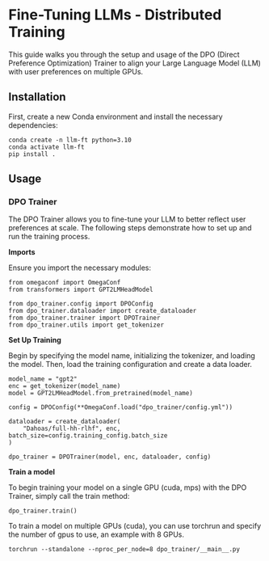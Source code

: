 # Fine-Tuning LLMs - Distributed Training

This guide walks you through the setup and usage of the DPO (Direct Preference Optimization) Trainer to align your Large Language Model (LLM) with user preferences on multiple GPUs.

## Installation

First, create a new Conda environment and install the necessary dependencies:

    conda create -n llm-ft python=3.10
    conda activate llm-ft
    pip install .


## Usage
### DPO Trainer

The DPO Trainer allows you to fine-tune your LLM to better reflect user preferences at scale. The following steps demonstrate how to set up and run the training process.

**Imports**

Ensure you import the necessary modules:

    from omegaconf import OmegaConf
    from transformers import GPT2LMHeadModel

    from dpo_trainer.config import DPOConfig
    from dpo_trainer.dataloader import create_dataloader
    from dpo_trainer.trainer import DPOTrainer
    from dpo_trainer.utils import get_tokenizer

**Set Up Training**

Begin by specifying the model name, initializing the tokenizer, and loading the model. Then, load the training configuration and create a data loader.
    
    model_name = "gpt2"
    enc = get_tokenizer(model_name)
    model = GPT2LMHeadModel.from_pretrained(model_name)

    config = DPOConfig(**OmegaConf.load("dpo_trainer/config.yml"))

    dataloader = create_dataloader(
        "Dahoas/full-hh-rlhf", enc, batch_size=config.training_config.batch_size
    )

    dpo_trainer = DPOTrainer(model, enc, dataloader, config)

**Train a model**

To begin training your model on a single GPU (cuda, mps) with the DPO Trainer, simply call the train method:

    dpo_trainer.train()

To train a model on multiple GPUs (cuda), you can use torchrun and specify the number of gpus to use, an example with 8 GPUs.

    torchrun --standalone --nproc_per_node=8 dpo_trainer/__main__.py




     
       